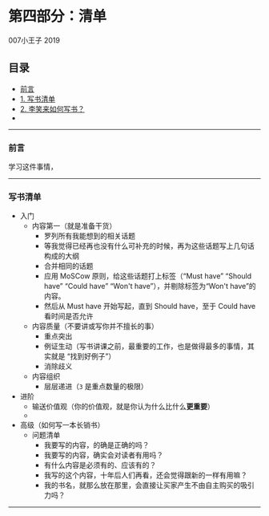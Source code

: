 # 第四部分：清单

007小王子 2019

## 目录


* [前言](#前言)
* [1. 写书清单](#写书清单)
* [2. 李笑来如何写书？](#李笑来如何写书？)
* 


-----

### 前言

学习这件事情，

-----

### 写书清单

* 入门
    * 内容第一（就是准备干货）
        * 罗列所有我能想到的相关话题
        * 等我觉得已经再也没有什么可补充的时候，再为这些话题写上几句话构成的大纲
        * 合并相同的话题
        * 应用 MoSCow 原则，给这些话题打上标签（“Must have” “Should have” “Could have”  “Won't have”），并剔除标签为“Won't have”的内容。
        * 然后从 Must have 开始写起，直到 Should have，至于 Could have 看时间是否允许
    * 内容质量（不要讲或写你并不擅长的事）
        * 重点突出
        * 例证生动（写书讲课之前，最重要的工作，也是做得最多的事情，其实就是 “找到好例子”）
        * 消除歧义
    * 内容组织
        * 层层递进（`3` 是重点数量的极限）
* 进阶
    * 输送价值观（你的价值观，就是你认为什么比什么**更重要**）
    * 
* 高级（如何写一本长销书）
    *  问题清单
        * 我要写的内容，的确是正确的吗？
        * 我要写的内容，确实会对读者有用吗？
        * 有什么内容是必须有的、应该有的？
        * 我写的这个内容，十年后人们再看，还会觉得跟新的一样有用嘛？
        * 我的书名，就那么放在那里，会直接让买家产生不由自主购买的吸引力吗？








-----


### 
